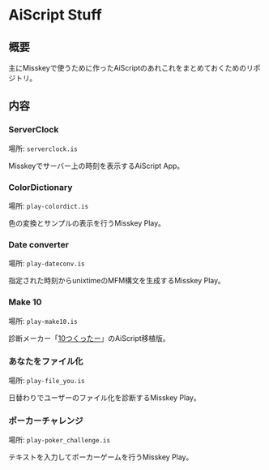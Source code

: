 # AiScript Stuff

## 概要

主にMisskeyで使うために作ったAiScriptのあれこれをまとめておくためのリポジトリ。

## 内容

### ServerClock

場所: `serverclock.is`

Misskeyでサーバー上の時刻を表示するAiScript App。

### ColorDictionary

場所: `play-colordict.is`

色の変換とサンプルの表示を行うMisskey Play。

### Date converter

場所: `play-dateconv.is`

指定された時刻からunixtimeのMFM構文を生成するMisskey Play。

### Make 10

場所: `play-make10.is`

診断メーカー「[10つくったー](https://shindanmaker.com/217387)」のAiScript移植版。

### あなたをファイル化

場所: `play-file_you.is`

日替わりでユーザーのファイル化を診断するMisskey Play。

### ポーカーチャレンジ

場所: `play-poker_challenge.is`

テキストを入力してポーカーゲームを行うMisskey Play。
